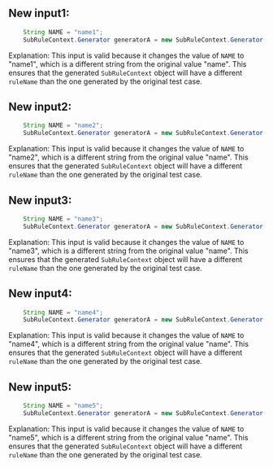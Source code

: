 ## New input1:
```java
    String NAME = "name1";
    SubRuleContext.Generator generatorA = new SubRuleContext.Generator();
```
Explanation: This input is valid because it changes the value of `NAME` to "name1", which is a different string from the original value "name". This ensures that the generated `SubRuleContext` object will have a different `ruleName` than the one generated by the original test case.

## New input2:
```java
    String NAME = "name2";
    SubRuleContext.Generator generatorA = new SubRuleContext.Generator();
```
Explanation: This input is valid because it changes the value of `NAME` to "name2", which is a different string from the original value "name". This ensures that the generated `SubRuleContext` object will have a different `ruleName` than the one generated by the original test case.

## New input3:
```java
    String NAME = "name3";
    SubRuleContext.Generator generatorA = new SubRuleContext.Generator();
```
Explanation: This input is valid because it changes the value of `NAME` to "name3", which is a different string from the original value "name". This ensures that the generated `SubRuleContext` object will have a different `ruleName` than the one generated by the original test case.

## New input4:
```java
    String NAME = "name4";
    SubRuleContext.Generator generatorA = new SubRuleContext.Generator();
```
Explanation: This input is valid because it changes the value of `NAME` to "name4", which is a different string from the original value "name". This ensures that the generated `SubRuleContext` object will have a different `ruleName` than the one generated by the original test case.

## New input5:
```java
    String NAME = "name5";
    SubRuleContext.Generator generatorA = new SubRuleContext.Generator();
```
Explanation: This input is valid because it changes the value of `NAME` to "name5", which is a different string from the original value "name". This ensures that the generated `SubRuleContext` object will have a different `ruleName` than the one generated by the original test case.
